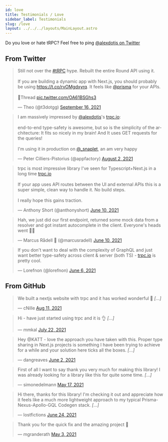 ```yaml
---
id: love
title: Testimonials / Love
sidebar_label: Testimonials
slug: /love
layout: ../../../layouts/MainLayout.astro
---
```


Do you love or hate tRPC? Feel free to ping [@alexdotjs on Twitter](https://twitter.com/alexdotjs)

## From Twitter

<blockquote className="twitter-tweet" data-cards="hidden"><p lang="en" dir="ltr">Still not over the <a href="https://twitter.com/hashtag/tRPC?src=hash&amp;ref_src=twsrc%5Etfw">#tRPC</a> hype. Rebuilt the entire Round API using it.<br/><br/>If you are building a dynamic app with Next.js, you should probably be using <a href="https://t.co/rvOMgdxyrq">https://t.co/rvOMgdxyrq</a>. It feels like <a href="https://twitter.com/prisma?ref_src=twsrc%5Etfw">@prisma</a> for your APIs.<br/><br/>🧵Thread <a href="https://t.co/OA61BSGhs3">pic.twitter.com/OA61BSGhs3</a></p>&mdash; Theo (@t3dotgg) <a href="https://twitter.com/t3dotgg/status/1438434802839945220?ref_src=twsrc%5Etfw">September 16, 2021</a></blockquote> <script async src="https://platform.twitter.com/widgets.js" charset="utf-8"></script>

<blockquote className="twitter-tweet" data-cards="hidden"><p lang="en" dir="ltr">I am massively impressed by <a href="https://twitter.com/alexdotjs?ref_src=twsrc%5Etfw">@alexdotjs</a>&#39;s <a href="https://t.co/5UmA71uyVg">trpc.io</a>: <br/><br/>end-to-end type-safety is awesome, but so is the simplicity of the architecture: It fits so nicely in my brain! And It uses GET requests for the queries!<br/><br/>I&#39;m using it in production on <a href="https://twitter.com/_snaplet?ref_src=twsrc%5Etfw">@_snaplet</a>, an am very happy</p>&mdash; Peter Cilliers-Pistorius (@appfactory) <a href="https://twitter.com/appfactory/status/1422111411422040068?ref_src=twsrc%5Etfw">August 2, 2021</a></blockquote>

<blockquote className="twitter-tweet" data-cards="hidden"><p lang="en" dir="ltr">trpc is most impressive library I&#39;ve seen for Typescript+Next.js in a long time <a href="https://t.co/PthQWbOO0U">trpc.io</a> <br/><br/>If your app uses API routes between the UI and external APIs this is a super simple, clean way to handle it. No build steps. <br/><br/>I really hope this gains traction.</p>&mdash; Anthony Short (@anthonyshort) <a href="https://twitter.com/anthonyshort/status/1403008330641989637?ref_src=twsrc%5Etfw">June 10, 2021</a></blockquote>

<blockquote className="twitter-tweet" data-cards="hidden"><p lang="en" dir="ltr">Hah, we just did our first endpoint, returned some mock data from a resolver and got instant autocomplete in the client. Everyone&#39;s heads went 🤯🥳</p>&mdash; Marcus Rådell 🦀 (@marcusradell) <a href="https://twitter.com/marcusradell/status/1402991694446952458?ref_src=twsrc%5Etfw">June 10, 2021</a></blockquote>

<blockquote className="twitter-tweet" data-cards="hidden"><p lang="en" dir="ltr">If you don&#39;t want to deal with the complexity of GraphQL and just want better type-safety across client &amp; server (both TS) - <a href="https://t.co/B93e4B0gmj">trpc.io</a> is pretty cool.</p>&mdash; Lorefnon (@lorefnon) <a href="https://twitter.com/lorefnon/status/1401427170660995077?ref_src=twsrc%5Etfw">June 6, 2021</a></blockquote>

## From GitHub

<blockquote className="github-comment"><p lang="en" dir="ltr">We built a nextjs website with trpc and it has worked wonderful 🙌  <em>[...]</em></p>&mdash; cNille <a href="https://github.com/trpc/trpc/issues/775#issue-966343527">Aug 11, 2021</a></blockquote>

<blockquote className="github-comment"><p lang="en" dir="ltr">Hi - have just started using trpc and it is 👌 <em>[...]</em></p>&mdash; mmkal <a href="https://github.com/trpc/trpc/issues/703#issue-950972268">July 22, 2021</a></blockquote>

<blockquote className="github-comment"><p lang="en" dir="ltr">Hey @KATT - love the approach you have taken with this. Proper type sharing in Next.js projects is something I have been trying to achieve for a while and your solution here ticks all the boxes. <em>[...]</em></p>&mdash; 
dangreaves <a href="https://github.com/trpc/trpc/discussions/455#discussion-3392848">June 2, 2021</a></blockquote>

<blockquote className="github-comment"><p lang="en" dir="ltr">First of all I want to say thank you very much for making this library! I was already looking for a library like this for quite some time. <em>[...]</em></p>&mdash; simonedelmann <a href="https://github.com/trpc/trpc/issues/378#issue-893740950">May 17, 2021</a></blockquote>

<blockquote className="github-comment"><p lang="en" dir="ltr">Hi there, thanks for this library! I'm checking it out and appreciate how it feels like a much more lightweight approach to my typical Prisma-Nexus-Apollo-GQL Codegen stack. <em>[...]</em></p>&mdash; lostfictions <a href="https://github.com/trpc/trpc/pull/712#issue-696293837">June 24, 2021</a></blockquote>

<blockquote className="github-comment"><p lang="en" dir="ltr">Thank you for the quick fix and the amazing project 💯</p>&mdash; mgranderath <a href="https://github.com/trpc/trpc/issues/331#issuecomment-831263018">May 3, 2021</a></blockquote>
